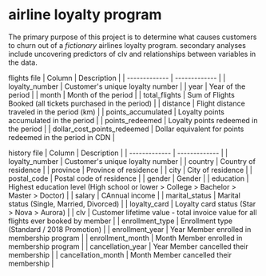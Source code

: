 # airline loyalty program 

The primary purpose of this project is to determine what causes customers to churn out of a *fictionary* airlines loyalty program. secondary analyses include uncovering predictors of clv and relationships between variables in the data.

flights file
| Column        | Description   |
| ------------- | ------------- |
| loyalty_number  |  Customer's unique loyalty number |
| year  | Year of the period  |
| month  | Month of the period |
| total_flights  | Sum of Flights Booked (all tickets purchased in the period) |
| distance  | Flight distance traveled in the period (km)  |
| points_accumulated  | Loyalty points accumulated in the period  |
| points_redeemed  | Loyalty points redeemed in the period |
| dollar_cost_points_redeemed  | Dollar equivalent for points redeemed in the period in CDN |

history file
| Column        | Description   |
| ------------- | ------------- |
| loyalty_number  | Customer's unique loyalty number |
| country  | Country of residence  |
| province  | Province of residence |
| city  | City of residence |
| postal_code  | Postal code of residence  |
| gender  | Gender  |
| education  | Highest education level (High school or lower > College > Bachelor > Master > Doctor) |
| salary  | CAnnual income  |
| marital_status  | Marital status (Single, Married, Divorced) |
| loyalty_card  | Loyalty card status (Star > Nova > Aurora)  |
| clv  | Customer lifetime value - total invoice value for all flights ever booked by member |
| enrollment_type  | Enrollment type (Standard / 2018 Promotion)  |
| enrollment_year  | Year Member enrolled in membership program |
| enrollment_month  | Month Member enrolled in membership program  |
| cancellation_year  | Year Member cancelled their membership  |
| cancellation_month  | Month Member cancelled their membership |
